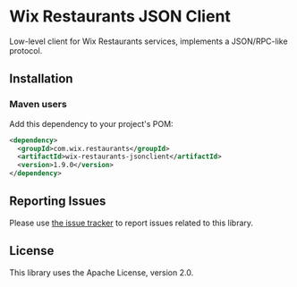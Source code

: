 # Wix Restaurants JSON Client
Low-level client for Wix Restaurants services, implements a JSON/RPC-like protocol.

## Installation
### Maven users

Add this dependency to your project's POM:

```xml
<dependency>
  <groupId>com.wix.restaurants</groupId>
  <artifactId>wix-restaurants-jsonclient</artifactId>
  <version>1.9.0</version>
</dependency>
```

## Reporting Issues

Please use [the issue tracker](https://github.com/wix/wix-restaurants-jsonclient/issues) to report issues related to this library.

## License
This library uses the Apache License, version 2.0.
